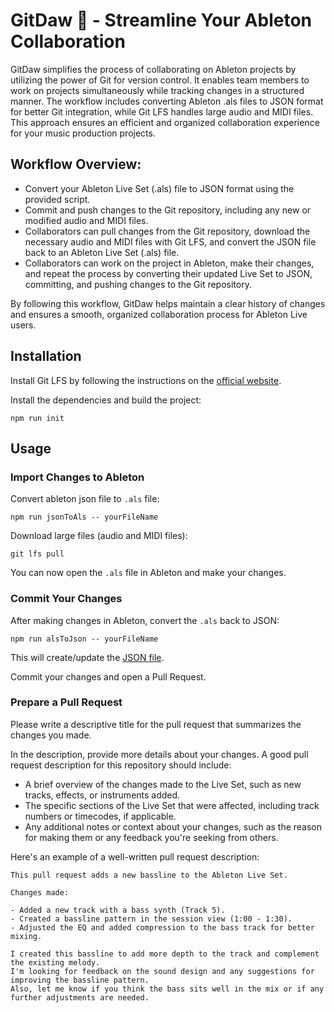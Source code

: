 # GitDaw 🎹 - Streamline Your Ableton Collaboration

GitDaw simplifies the process of collaborating on Ableton projects by utilizing the power of Git for version control. 
It enables team members to work on projects simultaneously while tracking changes in a structured manner. 
The workflow includes converting Ableton .als files to JSON format for better Git integration, while Git LFS handles large audio and MIDI files. 
This approach ensures an efficient and organized collaboration experience for your music production projects.

## Workflow Overview:
- Convert your Ableton Live Set (.als) file to JSON format using the provided script.
- Commit and push changes to the Git repository, including any new or modified audio and MIDI files.
- Collaborators can pull changes from the Git repository, download the necessary audio and MIDI files with Git LFS, and convert the JSON file back to an Ableton Live Set (.als) file.
- Collaborators can work on the project in Ableton, make their changes, and repeat the process by converting their updated Live Set to JSON, committing, and pushing changes to the Git repository.

By following this workflow, GitDaw helps maintain a clear history of changes and ensures a smooth, organized collaboration process for Ableton Live users.

## Installation

Install Git LFS by following the instructions on the [official website](https://git-lfs.github.com/).

Install the dependencies and build the project:
```
npm run init
```

## Usage

### Import Changes to Ableton

Convert ableton json file to `.als` file:
```
npm run jsonToAls -- yourFileName
```

Download large files (audio and MIDI files):
```
git lfs pull
```

You can now open the `.als` file in Ableton and make your changes.

### Commit Your Changes

After making changes in Ableton, convert the `.als` back to JSON:

```
npm run alsToJson -- yourFileName
```

This will create/update the [JSON file](https://github.com/raphaelDkhn/crs_live_set/tree/main/live_set/json).

Commit your changes and open a Pull Request.

### Prepare a Pull Request

Please write a descriptive title for the pull request that summarizes the changes you made.

In the description, provide more details about your changes. A good pull request description for this repository should include:
- A brief overview of the changes made to the Live Set, such as new tracks, effects, or instruments added.
- The specific sections of the Live Set that were affected, including track numbers or timecodes, if applicable.
- Any additional notes or context about your changes, such as the reason for making them or any feedback you're seeking from others.

Here's an example of a well-written pull request description:

```
This pull request adds a new bassline to the Ableton Live Set.

Changes made:

- Added a new track with a bass synth (Track 5).
- Created a bassline pattern in the session view (1:00 - 1:30).
- Adjusted the EQ and added compression to the bass track for better mixing.

I created this bassline to add more depth to the track and complement the existing melody. 
I'm looking for feedback on the sound design and any suggestions for improving the bassline pattern. 
Also, let me know if you think the bass sits well in the mix or if any further adjustments are needed.
```
